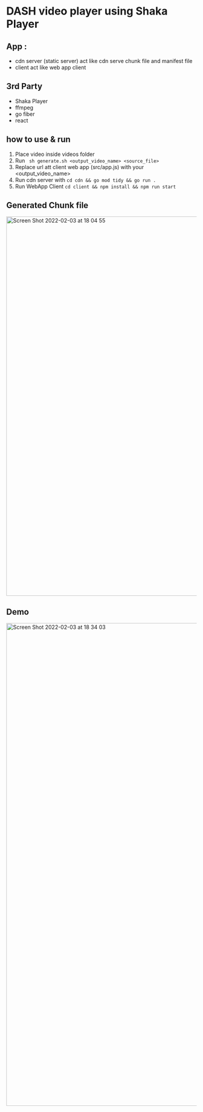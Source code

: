# DASH video player using Shaka Player


## App :
- cdn server (static server) act like cdn serve chunk file and manifest file
- client act like web app client


## 3rd Party
- Shaka Player
- ffmpeg
- go fiber
- react

## how to use & run

1. Place video inside videos folder
2. Run ``` sh generate.sh <output_video_name> <source_file>```
3. Replace url att client web app (src/app.js) with your <output_video_name>
4. Run cdn server with ``` cd cdn && go mod tidy && go run .  ```
5. Run WebApp Client ``` cd client && npm install && npm run start ```

## Generated Chunk file
<img width="1001" alt="Screen Shot 2022-02-03 at 18 04 55" src="https://user-images.githubusercontent.com/40946917/152332395-c3e44f10-4390-4261-b2eb-3a3fd2dafe81.png">


## Demo


<img width="1274" alt="Screen Shot 2022-02-03 at 18 34 03" src="https://user-images.githubusercontent.com/40946917/152335333-a439324f-5f33-410f-9f5c-19fd09d85501.png">
